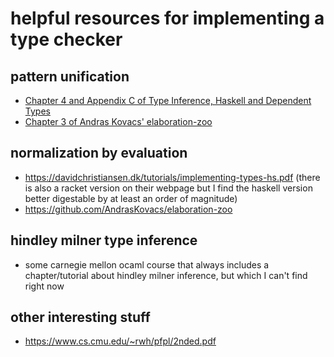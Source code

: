 # helpful resources for implementing a type checker

## pattern unification
- [Chapter 4 and Appendix C of Type Inference, Haskell and Dependent Types](https://adam.gundry.co.uk/pub/thesis/thesis-2013-12-03.pdf)
- [Chapter 3 of Andras Kovacs' elaboration-zoo](https://github.com/AndrasKovacs/elaboration-zoo/tree/master/03-holes)
## normalization by evaluation
- https://davidchristiansen.dk/tutorials/implementing-types-hs.pdf (there is also a racket version on their webpage but I find the haskell version better digestable by at least an order of magnitude)
- https://github.com/AndrasKovacs/elaboration-zoo

## hindley milner type inference
- some carnegie mellon ocaml course that always includes a chapter/tutorial about hindley milner inference, but which I can't find right now


## other interesting stuff
- https://www.cs.cmu.edu/~rwh/pfpl/2nded.pdf
